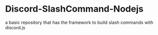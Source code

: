 # Discord-SlashCommand-Nodejs
 a basic repository that has the framework to build slash commands with discord.js
